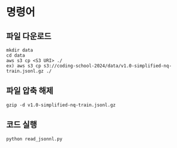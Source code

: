 # 명령어
## 파일 다운로드
```
mkdir data
cd data
aws s3 cp <S3 URI> ./
ex) aws s3 cp s3://coding-school-2024/data/v1.0-simplified-nq-train.jsonl.gz ./
```

## 파일 압축 해제
```
gzip -d v1.0-simplified-nq-train.jsonl.gz 
```

## 코드 실행
```
python read_jsonnl.py
```
